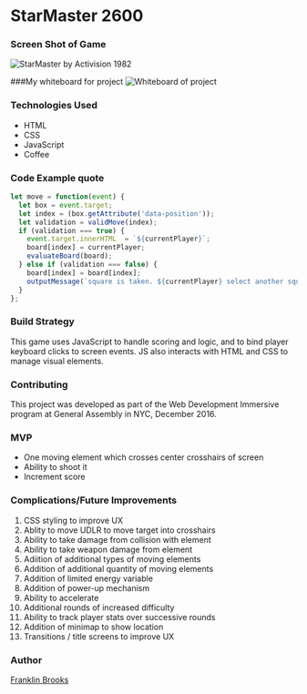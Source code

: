 # StarMaster 2600

### Screen Shot of Game  
  ![StarMaster by Activision 1982](http://www.8-bitcentral.com/images/reviews/atari2600/starmaster2600Screen.jpg)

###My whiteboard for project
  ![Whiteboard of project](https://github.com/franklinbrooks/WDI_HAKUNA_MATATA/blob/master/Project1GA/20161215_151913.jpg)


### Technologies Used
- HTML
- CSS
- JavaScript
- Coffee

### Code Example quote
```javascript
let move = function(event) {
  let box = event.target;
  let index = (box.getAttribute('data-position'));
  let validation = validMove(index);
  if (validation === true) {
    event.target.innerHTML  = `${currentPlayer}`;
    board[index] = currentPlayer;
    evaluateBoard(board);
  } else if (validation === false) {
    board[index] = board[index];
    outputMessage(`square is taken. ${currentPlayer} select another square:`);
  }
};
````
### Build Strategy
This game uses JavaScript to handle scoring and logic, and to bind player keyboard clicks to screen events. JS also interacts with HTML and CSS to manage visual elements.

### Contributing
This project was developed as part of the Web Development Immersive program at General Assembly in NYC, December 2016.

### MVP
- One moving element which crosses center crosshairs of screen
- Ability to shoot it
- Increment score

### Complications/Future Improvements 
  1. CSS styling to improve UX
  1. Ablity to move UDLR to move target into crosshairs
  1. Ability to take damage from collision with element
  1. Ability to take weapon damage from element
  1. Adiition of additional types of moving elements
  1. Addition of additional quantity of moving elements
  1. Addition of limited energy variable
  1. Addition of power-up mechanism
  1. Ability to accelerate 
  1. Additional rounds of increased difficulty
  1. Ability to track player stats over successive rounds
  1. Addition of minimap to show location
  1. Transitions / title screens to improve UX

### Author
  [Franklin Brooks](http://www.franklinchristopherbrooks.com) 

